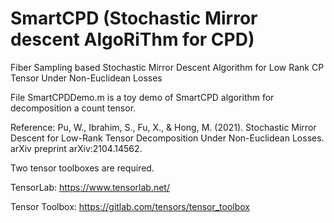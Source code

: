 # SmartCPD (Stochastic Mirror descent AlgoRiThm for CPD)
Fiber Sampling based Stochastic Mirror Descent Algorithm for Low Rank CP Tensor Under Non-Euclidean Losses

File SmartCPDDemo.m is a toy demo of SmartCPD algorithm for decomposition a count tensor.

Reference: Pu, W., Ibrahim, S., Fu, X., & Hong, M. (2021). Stochastic Mirror Descent for Low-Rank Tensor Decomposition Under Non-Euclidean Losses. arXiv preprint arXiv:2104.14562.

Two tensor toolboxes are required.

TensorLab: https://www.tensorlab.net/

Tensor Toolbox: https://gitlab.com/tensors/tensor_toolbox
